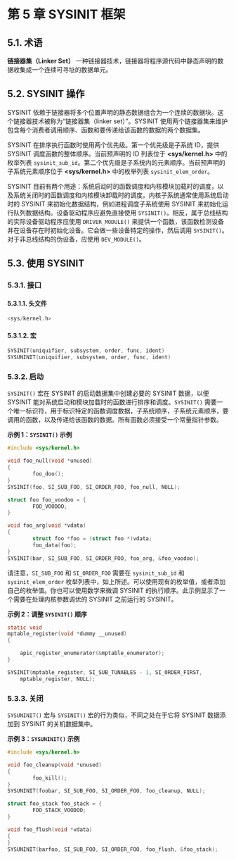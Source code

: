 # 第 5 章 SYSINIT 框架

## 5.1. 术语

**链接器集（Linker Set）**
一种链接器技术，链接器将程序源代码中静态声明的数据收集成一个连续可寻址的数据单元。

## 5.2. SYSINIT 操作

SYSINIT 依赖于链接器将多个位置声明的静态数据组合为一个连续的数据块。这个链接器技术被称为“链接器集（linker set）”。SYSINIT 使用两个链接器集来维护包含每个消费者调用顺序、函数和要传递给该函数的数据的两个数据集。

SYSINIT 在排序执行函数时使用两个优先级。第一个优先级是子系统 ID，提供 SYSINIT 调度函数的整体顺序。当前预声明的 ID 列表位于 **\<sys/kernel.h>** 中的枚举列表 `sysinit_sub_id`。第二个优先级是子系统内的元素顺序。当前预声明的子系统元素顺序位于 **\<sys/kernel.h>** 中的枚举列表 `sysinit_elem_order`。

SYSINIT 目前有两个用途：系统启动时的函数调度和内核模块加载时的调度，以及系统关闭时的函数调度和内核模块卸载时的调度。内核子系统通常使用系统启动时的 SYSINIT 来初始化数据结构，例如进程调度子系统使用 SYSINIT 来初始化运行队列数据结构。设备驱动程序应避免直接使用 `SYSINIT()`。相反，属于总线结构的实际设备驱动程序应使用 `DRIVER_MODULE()` 来提供一个函数，该函数检测设备并在设备存在时初始化设备。它会做一些设备特定的操作，然后调用 `SYSINIT()`。对于非总线结构的伪设备，应使用 `DEV_MODULE()`。

## 5.3. 使用 SYSINIT

### 5.3.1. 接口

#### 5.3.1.1. 头文件

```c
<sys/kernel.h>
```

#### 5.3.1.2. 宏

```c
SYSINIT(uniquifier, subsystem, order, func, ident)
SYSUNINIT(uniquifier, subsystem, order, func, ident)
```

### 5.3.2. 启动

`SYSINIT()` 宏在 SYSINIT 的启动数据集中创建必要的 SYSINIT 数据，以便 SYSINIT 能对系统启动和模块加载时的函数进行排序和调度。`SYSINIT()` 需要一个唯一标识符，用于标识特定的函数调度数据，子系统顺序，子系统元素顺序，要调用的函数，以及传递给该函数的数据。所有函数必须接受一个常量指针参数。

**示例 1：`SYSINIT()` 示例**

```c
#include <sys/kernel.h>

void foo_null(void *unused)
{
        foo_doo();
}
SYSINIT(foo, SI_SUB_FOO, SI_ORDER_FOO, foo_null, NULL);

struct foo foo_voodoo = {
        FOO_VOODOO;
}

void foo_arg(void *vdata)
{
        struct foo *foo = (struct foo *)vdata;
        foo_data(foo);
}
SYSINIT(bar, SI_SUB_FOO, SI_ORDER_FOO, foo_arg, &foo_voodoo);
```

请注意，`SI_SUB_FOO` 和 `SI_ORDER_FOO` 需要在 `sysinit_sub_id` 和 `sysinit_elem_order` 枚举列表中，如上所述。可以使用现有的枚举值，或者添加自己的枚举值。你也可以使用数学来微调 SYSINIT 的执行顺序。此示例显示了一个需要在处理内核参数调优的 SYSINIT 之前运行的 SYSINIT。

**示例 2：调整 `SYSINIT()` 顺序**

```c
static void
mptable_register(void *dummy __unused)
{

	apic_register_enumerator(&mptable_enumerator);
}

SYSINIT(mptable_register, SI_SUB_TUNABLES - 1, SI_ORDER_FIRST,
    mptable_register, NULL);
```

### 5.3.3. 关闭

`SYSUNINIT()` 宏与 `SYSINIT()` 宏的行为类似，不同之处在于它将 SYSINIT 数据添加到 SYSINIT 的关机数据集中。

**示例 3：`SYSUNINIT()` 示例**

```c
#include <sys/kernel.h>

void foo_cleanup(void *unused)
{
        foo_kill();
}
SYSUNINIT(foobar, SI_SUB_FOO, SI_ORDER_FOO, foo_cleanup, NULL);

struct foo_stack foo_stack = {
        FOO_STACK_VOODOO;
}

void foo_flush(void *vdata)
{
}
SYSUNINIT(barfoo, SI_SUB_FOO, SI_ORDER_FOO, foo_flush, &foo_stack);
```
